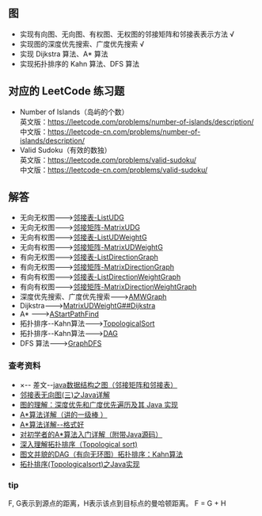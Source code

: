 ##  图 
-   实现有向图、无向图、有权图、无权图的邻接矩阵和邻接表表示方法       √
-   实现图的深度优先搜索、广度优先搜索       √
-   实现 Dijkstra 算法、A* 算法        
-   实现拓扑排序的 Kahn 算法、DFS 算法          
##  对应的 LeetCode 练习题        
-   Number of Islands（岛屿的个数）             
英文版：https://leetcode.com/problems/number-of-islands/description/            
中文版：https://leetcode-cn.com/problems/number-of-islands/description/         
-   Valid Sudoku（有效的数独）             
英文版：https://leetcode.com/problems/valid-sudoku/     
中文版：https://leetcode-cn.com/problems/valid-sudoku/          

## 解答
-   无向无权图--->[邻接表-ListUDG](https://github.com/GavinAlison/leetcode/blob/master/algorithm/src/main/java/com/alison/graph/ListUDG.java)
-   无向无权图--->[邻接矩阵-MatrixUDG](https://github.com/GavinAlison/leetcode/blob/master/algorithm/src/main/java/com/alison/graph/MatrixUDG.java)
-   无向有权图--->[邻接表-ListUDWeightG](https://github.com/GavinAlison/leetcode/blob/master/algorithm/src/main/java/com/alison/graph/ListUDWeightG.java)
-   无向有权图--->[邻接矩阵-MatrixUDWeightG](https://github.com/GavinAlison/leetcode/blob/master/algorithm/src/main/java/com/alison/graph/MatrixUDWeightG.java)
-   有向无权图--->[邻接表-ListDirectionGraph](https://github.com/GavinAlison/leetcode/blob/master/algorithm/src/main/java/com/alison/graph/ListDirectionGraph.java)
-   有向无权图--->[邻接矩阵-MatrixDirectionGraph](https://github.com/GavinAlison/leetcode/blob/master/algorithm/src/main/java/com/alison/graph/MatrixDirectionGraph.java)
-   有向有权图--->[邻接表-ListDirectionWeightGraph](https://github.com/GavinAlison/leetcode/blob/master/algorithm/src/main/java/com/alison/graph/ListDirectionWeightGraph.java)
-   有向有权图--->[邻接矩阵-MatrixDirectionWeightGraph](https://github.com/GavinAlison/leetcode/blob/master/algorithm/src/main/java/com/alison/graph/MatrixDirectionWeightGraph.java)
-   深度优先搜索、广度优先搜索--->[AMWGraph](https://github.com/GavinAlison/leetcode/blob/master/algorithm/src/main/java/com/alison/graph/AMWGraph.java)
-   Dijkstra--->[MatrixUDWeightG##Dijkstra](https://github.com/GavinAlison/leetcode/blob/master/algorithm/src/main/java/com/alison/graph/MatrixUDWeightG.java)
-   A* --->[AStartPathFind](https://github.com/GavinAlison/leetcode/blob/master/algorithm/src/main/java/com/alison/graph/AStartPathFind.java)
-   拓扑排序--Kahn算法--->[TopologicalSort](https://github.com/GavinAlison/leetcode/blob/master/algorithm/src/main/java/com/alison/graph/TopologicalSort.java)
-   拓扑排序--Kahn算法--->[DAG](https://github.com/GavinAlison/leetcode/blob/master/algorithm/src/main/java/com/alison/graph/DAG.java)
-   DFS 算法--->[GraphDFS](https://github.com/GavinAlison/leetcode/blob/master/algorithm/src/main/java/com/alison/graph/GraphDFS.java)

### 查考资料        
-   ×-- 差文--[java数据结构之图（邻接矩阵和邻接表）](https://blog.csdn.net/xxniuren/article/details/52218211)  
-   [邻接表无向图(三)之Java详解](https://www.cnblogs.com/skywang12345/p/3707612.html)
-   [图的理解：深度优先和广度优先遍历及其 Java 实现](https://www.cnblogs.com/toSeeMyDream/p/5775382.html)
-   [A*算法详解（讲的一级棒 ）](https://blog.csdn.net/qq_36946274/article/details/81982691)
-   [A*算法详解--格式好](https://www.jianshu.com/p/8905d4927d5f)
-   [对初学者的A*算法入门详解（附带Java源码）](https://www.cnblogs.com/hxsyl/p/3994730.html)
-   [深入理解拓扑排序（Topological sort)](https://www.jianshu.com/p/3347f54a3187)
-   [图文并貌的DAG（有向无环图）拓扑排序：Kahn算法](https://blog.csdn.net/yanwumuxi/article/details/67633766)
-   [拓扑排序(Topologicalsort)之Java实现](https://blog.csdn.net/kimylrong/article/details/17220455)


### tip
F, G表示到源点的距离，H表示该点到目标点的曼哈顿距离。
F = G + H


